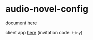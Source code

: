 # audio-novel-config

document [here](doc.md)

client app [here](client.apk) (invitation code: `tiny`)